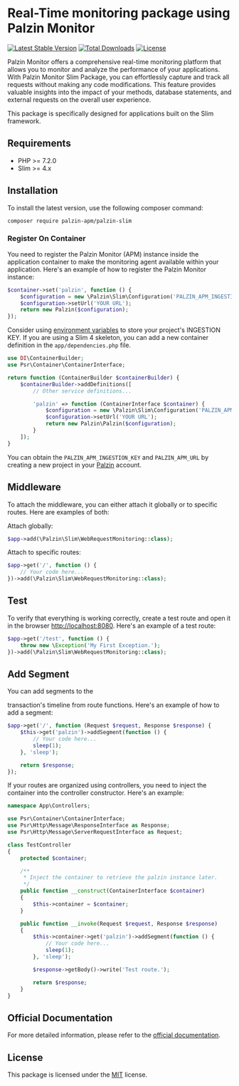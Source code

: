 # Real-Time monitoring package using Palzin Monitor

[![Latest Stable Version](http://poser.pugx.org/palzin-apm/palzin-slim/v?style=for-the-badge)](https://packagist.org/packages/palzin-apm/palzin-slim) [![Total Downloads](http://poser.pugx.org/palzin-apm/palzin-slim/downloads?style=for-the-badge)](https://packagist.org/packages/palzin-apm/palzin-slim) [![License](http://poser.pugx.org/palzin-apm/palzin-slim/license?style=for-the-badge)](https://packagist.org/packages/palzin-apm/palzin-slim)

Palzin Monitor offers a comprehensive real-time monitoring platform that allows you to monitor and analyze the performance of your applications. With Palzin Monitor Slim Package, you can effortlessly capture and track all requests without making any code modifications. This feature provides valuable insights into the impact of your methods, database statements, and external requests on the overall user experience.

This package is specifically designed for applications built on the Slim framework.

## Requirements

- PHP >= 7.2.0
- Slim >= 4.x

## Installation

To install the latest version, use the following composer command:

```
composer require palzin-apm/palzin-slim
```

### Register On Container

You need to register the Palzin Monitor (APM) instance inside the application container to make the monitoring agent available within your application. Here's an example of how to register the Palzin Monitor instance:

```php
$container->set('palzin', function () {
    $configuration = new \Palzin\Slim\Configuration('PALZIN_APM_INGESTION_KEY');
    $configuration->setUrl('YOUR URL');
    return new Palzin($configuration);
});
```

Consider using [environment variables](https://github.com/vlucas/phpdotenv) to store your project's INGESTION KEY. If you are using a Slim 4 skeleton, you can add a new container definition in the `app/dependencies.php` file.

```php
use DI\ContainerBuilder;
use Psr\Container\ContainerInterface;

return function (ContainerBuilder $containerBuilder) {
    $containerBuilder->addDefinitions([
        // Other service definitions...

        'palzin' => function (ContainerInterface $container) {
            $configuration = new \Palzin\Slim\Configuration('PALZIN_APM_INGESTION_KEY');
            $configuration->setUrl('YOUR URL');
            return new Palzin\Palzin($configuration);
        }
    ]);
}
```

You can obtain the `PALZIN_APM_INGESTION_KEY` and `PALZIN_APM_URL` by creating a new project in your [Palzin](https://palzin.app) account.

## Middleware

To attach the middleware, you can either attach it globally or to specific routes. Here are examples of both:

Attach globally:

```php
$app->add(\Palzin\Slim\WebRequestMonitoring::class);
```

Attach to specific routes:

```php
$app->get('/', function () {
    // Your code here...
})->add(\Palzin\Slim\WebRequestMonitoring::class);
```

## Test

To verify that everything is working correctly, create a test route and open it in the browser [http://localhost:8080](http://localhost:8080). Here's an example of a test route:

```php
$app->get('/test', function () {
    throw new \Exception('My First Exception.');
})->add(\Palzin\Slim\WebRequestMonitoring::class);
```

## Add Segment

You can add segments to the

transaction's timeline from route functions. Here's an example of how to add a segment:

```php
$app->get('/', function (Request $request, Response $response) {
    $this->get('palzin')->addSegment(function () {
        // Your code here...
        sleep(1);
    }, 'sleep');

    return $response;
});
```

If your routes are organized using controllers, you need to inject the container into the controller constructor. Here's an example:

```php
namespace App\Controllers;

use Psr\Container\ContainerInterface;
use Psr\Http\Message\ResponseInterface as Response;
use Psr\Http\Message\ServerRequestInterface as Request;

class TestController
{
    protected $container;

    /**
     * Inject the container to retrieve the palzin instance later.
     */
    public function __construct(ContainerInterface $container)
    {
        $this->container = $container;
    }

    public function __invoke(Request $request, Response $response)
    {
        $this->container->get('palzin')->addSegment(function () {
            // Your code here...
            sleep(1);
        }, 'sleep');

        $response->getBody()->write('Test route.');

        return $response;
    }
}
```

## Official Documentation

For more detailed information, please refer to the [official documentation](https://palzin.app/guides/slim-introduction).

## License

This package is licensed under the [MIT](LICENSE) license.
